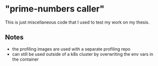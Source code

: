 # "prime-numbers caller"

This is just miscellaneous code that I used to test my work on my thesis.

## Notes

- the profiling images are used with a separate profiling repo
- can still be used outside of a k8s cluster by overwriting the env vars in the container
